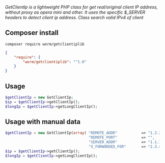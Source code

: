 *GetClientIp is a lightweight PHP class for get real/original client IP address, without proxy as opera mini and other.
It uses the specific $_SERVER headers to detect client ip address. Class search valid IPv4 of client*

## Composer install

```
composer require worm/getclientiplib
```

```json
{
    "require": {
        "worm/getclientiplib": "^1.0"
    }
}
```

## Usage

```php
$getClientIp = new GetClientIp;
$ip = $getClientIp->getClientIp();
$longIp = $getClientIp->getLongClientIp();
```

## Usage with manual data

```php
$getClientIp = new GetClientIp(array( "REMOTE_ADDR"           => "1.2.3.4",
                                      "REMOTE_PORT"           => "",
                                      "SERVER_ADDR"           => "1.1.1.1",
                                      "X_FORWARDED_FOR"       => "2.3.4.5,1.2.3.4, 1.2.3.4" ));
$ip = $getClientIp->getClientIp();
$longIp = $getClientIp->getLongClientIp();
```